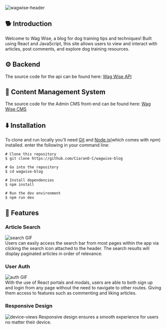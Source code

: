 
![wagwise-header](https://github.com/user-attachments/assets/c0db8458-1332-41d2-adbe-1d8c3ad83791)

## 🐕 Introduction
Welcome to Wag Wise, a blog for dog training tips and techniques! Built using React and JavaScript, this site allows users to view and interact with articles, post comments, and explore dog training resources.
## ⚙️ Backend
The source code for the api can be found here: [Wag Wise API](https://github.com/CiaranO-C/WagWise)
## 🔧 Content Management System 
The source code for the Admin CMS front-end can be found here: [Wag Wise CMS](https://github.com/CiaranO-C/wagwise-cms)
## ⬇️ Installation
To clone and run locally you'll need [Git](https://git-scm.com) and [Node.js](https://nodejs.org/en/download/package-manager)(which comes with npm) installed.
enter the following in your command line:
```
# Clone this repository
$ git clone https://github.com/CiaranO-C/wagwise-blog

# Go into the repository
$ cd wagwise-blog

# Install dependencies
$ npm install

# Run the dev environment
$ npm run dev
```
## 🔎 Features
### Article Search
![search GIF](https://i.giphy.com/media/v1.Y2lkPTc5MGI3NjExYXNjYzA2Z2Y5cGdrOWZwMDhpY2Z5M2IyOW1pcmZoZ2V0cGJkajgxaSZlcD12MV9pbnRlcm5hbF9naWZfYnlfaWQmY3Q9Zw/cuAoY8RARLHCp1mvkV/giphy.gif)  
Users can easily access the search bar from most pages within the app via clicking the search icon attached to the header. The search results will display paginated articles in order of relevance.  
### User Auth
![auth GIF](https://i.giphy.com/media/v1.Y2lkPTc5MGI3NjExb3luYWw0cG5qdTk4bzZtaXliNTBkdmdtOXd3OG5hc2VoOTY0OWR1ZyZlcD12MV9pbnRlcm5hbF9naWZfYnlfaWQmY3Q9Zw/wwx54aVzwFlL5CHgXN/giphy.gif)  
With the use of React portals and modals, users are able to both sign up and login from any page without the need to navigate to other routes. Giving them access to features such as commenting and liking articles.  
### Responsive Design  
![device-views](https://github.com/user-attachments/assets/0e584c26-9cca-4df6-8a3f-4a9404ad0fad)
Responsive design ensures a smooth experience for users no matter their device.  
